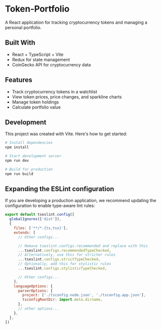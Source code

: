 # Token-Portfolio

A React application for tracking cryptocurrency tokens and managing a personal portfolio.

## Built With

- React + TypeScript + Vite
- Redux for state management
- CoinGecko API for cryptocurrency data

## Features

- Track cryptocurrency tokens in a watchlist
- View token prices, price changes, and sparkline charts
- Manage token holdings
- Calculate portfolio value

## Development

This project was created with Vite. Here's how to get started:

```bash
# Install dependencies
npm install

# Start development server
npm run dev

# Build for production
npm run build
```

## Expanding the ESLint configuration

If you are developing a production application, we recommend updating the configuration to enable type-aware lint rules:

```js
export default tseslint.config([
  globalIgnores(['dist']),
  {
    files: ['**/*.{ts,tsx}'],
    extends: [
      // Other configs...

      // Remove tseslint.configs.recommended and replace with this
      ...tseslint.configs.recommendedTypeChecked,
      // Alternatively, use this for stricter rules
      ...tseslint.configs.strictTypeChecked,
      // Optionally, add this for stylistic rules
      ...tseslint.configs.stylisticTypeChecked,

      // Other configs...
    ],
    languageOptions: {
      parserOptions: {
        project: ['./tsconfig.node.json', './tsconfig.app.json'],
        tsconfigRootDir: import.meta.dirname,
      },
      // other options...
    },
  },
])
```
